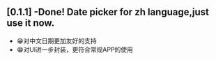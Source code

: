 ## [0.1.1] -Done! Date picker for zh language,just use it now.

* 😁对中文日期更加友好的支持
* 😁对UI进一步封装，更符合常规APP的使用
